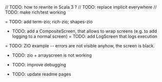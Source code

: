 // TODO: how to rewrite in Scala 3 ?
// TODO: replace implicit everywhere
// TODO: make rich/test working


= TODO: add term-zio; rich-zio; shapes-zio

- TODO: add a CompositeScreen, that allows to wrap screens (e.g. to add logging to a normal screen)
= TODO: add LogScreen that logs execution


= TODO: ZIO example -- errors are not visible anyhow, the screen is black.
- TODO: zio + arrayscreen is not working

- TODO: improve debugging

- TODO: update readme pages
